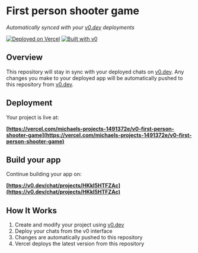 # First person shooter game

*Automatically synced with your [v0.dev](https://v0.dev) deployments*

[![Deployed on Vercel](https://img.shields.io/badge/Deployed%20on-Vercel-black?style=for-the-badge&logo=vercel)](https://vercel.com/michaels-projects-1491372e/v0-first-person-shooter-game)
[![Built with v0](https://img.shields.io/badge/Built%20with-v0.dev-black?style=for-the-badge)](https://v0.dev/chat/projects/HKkI5HTFZAc)

## Overview

This repository will stay in sync with your deployed chats on [v0.dev](https://v0.dev).
Any changes you make to your deployed app will be automatically pushed to this repository from [v0.dev](https://v0.dev).

## Deployment

Your project is live at:

**[https://vercel.com/michaels-projects-1491372e/v0-first-person-shooter-game](https://vercel.com/michaels-projects-1491372e/v0-first-person-shooter-game)**

## Build your app

Continue building your app on:

**[https://v0.dev/chat/projects/HKkI5HTFZAc](https://v0.dev/chat/projects/HKkI5HTFZAc)**

## How It Works

1. Create and modify your project using [v0.dev](https://v0.dev)
2. Deploy your chats from the v0 interface
3. Changes are automatically pushed to this repository
4. Vercel deploys the latest version from this repository